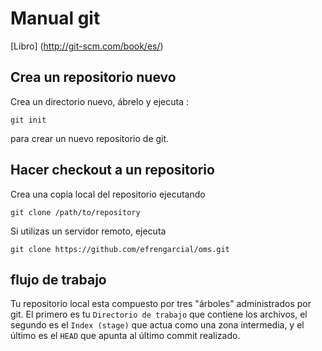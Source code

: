# Manual git

[Libro] (http://git-scm.com/book/es/)

## Crea un repositorio nuevo

Crea un directorio nuevo, ábrelo y ejecuta :

	git init

para crear un nuevo repositorio de git.

## Hacer checkout a un repositorio

Crea una copia local del repositorio ejecutando

	git clone /path/to/repository
	
Si utilizas un servidor remoto, ejecuta

	git clone https://github.com/efrengarcial/oms.git

## flujo de trabajo

Tu repositorio local esta compuesto por tres "árboles" administrados por git.
El primero es tu `Directorio de trabajo` que contiene los archivos, 
el segundo es el `Index (stage)` que actua como una zona intermedia, 
y el último es el `HEAD` que apunta al último commit realizado.

